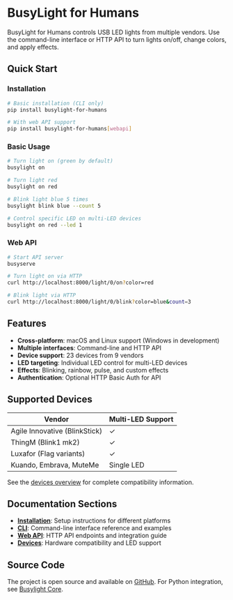 # BusyLight for Humans

BusyLight for Humans controls USB LED lights from multiple vendors. Use the
command-line interface or HTTP API to turn lights on/off, change colors, and
apply effects.

## Quick Start

### Installation

```bash
# Basic installation (CLI only)
pip install busylight-for-humans

# With web API support
pip install busylight-for-humans[webapi]
```

### Basic Usage

```bash
# Turn light on (green by default)
busylight on

# Turn light red
busylight on red

# Blink light blue 5 times
busylight blink blue --count 5

# Control specific LED on multi-LED devices
busylight on red --led 1
```

### Web API

```bash
# Start API server
busyserve

# Turn light on via HTTP
curl http://localhost:8000/light/0/on?color=red

# Blink light via HTTP
curl http://localhost:8000/light/0/blink?color=blue&count=3
```

## Features

- **Cross-platform**: macOS and Linux support (Windows in development)
- **Multiple interfaces**: Command-line and HTTP API
- **Device support**: 23 devices from 9 vendors
- **LED targeting**: Individual LED control for multi-LED devices
- **Effects**: Blinking, rainbow, pulse, and custom effects
- **Authentication**: Optional HTTP Basic Auth for API

## Supported Devices

| Vendor | Multi-LED Support |
|--------|------------------|
| Agile Innovative (BlinkStick) | ✓ |
| ThingM (Blink1 mk2) | ✓ |
| Luxafor (Flag variants) | ✓ |
| Kuando, Embrava, MuteMe | Single LED |

See the [devices overview](devices/index.md) for complete compatibility
information.

## Documentation Sections

- **[Installation](installation.md)**: Setup instructions for different
  platforms
- **[CLI](cli/index.md)**: Command-line interface reference and examples
- **[Web API](api/index.md)**: HTTP API endpoints and integration guide
- **[Devices](devices/index.md)**: Hardware compatibility and LED support

## Source Code

The project is open source and available on
[GitHub](https://github.com/JnyJny/busylight). For Python integration, see
[Busylight Core](https://github.com/JnyJny/busylight-core).